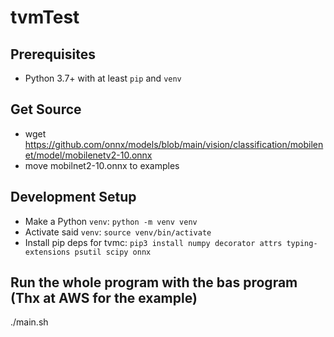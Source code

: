 # tvmTest
## Prerequisites
- Python 3.7+ with at least `pip` and `venv`

## Get Source
- wget https://github.com/onnx/models/blob/main/vision/classification/mobilenet/model/mobilenetv2-10.onnx
- move mobilnet2-10.onnx to examples


## Development Setup
- Make a Python `venv`: `python -m venv venv`
- Activate said `venv`: `source venv/bin/activate`
- Install pip deps for tvmc: `pip3 install numpy decorator attrs typing-extensions psutil scipy onnx`

## Run the whole program with the bas program (Thx at AWS for the example)
./main.sh

